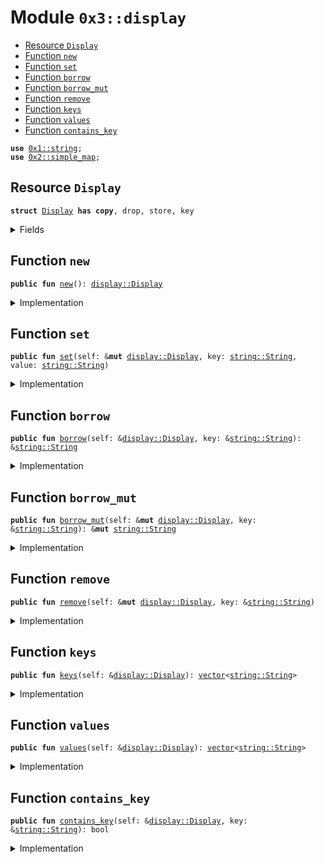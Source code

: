
<a name="0x3_display"></a>

# Module `0x3::display`



-  [Resource `Display`](#0x3_display_Display)
-  [Function `new`](#0x3_display_new)
-  [Function `set`](#0x3_display_set)
-  [Function `borrow`](#0x3_display_borrow)
-  [Function `borrow_mut`](#0x3_display_borrow_mut)
-  [Function `remove`](#0x3_display_remove)
-  [Function `keys`](#0x3_display_keys)
-  [Function `values`](#0x3_display_values)
-  [Function `contains_key`](#0x3_display_contains_key)


<pre><code><b>use</b> <a href="">0x1::string</a>;
<b>use</b> <a href="">0x2::simple_map</a>;
</code></pre>



<a name="0x3_display_Display"></a>

## Resource `Display`



<pre><code><b>struct</b> <a href="display.md#0x3_display_Display">Display</a> <b>has</b> <b>copy</b>, drop, store, key
</code></pre>



<details>
<summary>Fields</summary>


<dl>
<dt>
<code>sample_map: <a href="_SimpleMap">simple_map::SimpleMap</a>&lt;<a href="_String">string::String</a>, <a href="_String">string::String</a>&gt;</code>
</dt>
<dd>

</dd>
</dl>


</details>

<a name="0x3_display_new"></a>

## Function `new`



<pre><code><b>public</b> <b>fun</b> <a href="display.md#0x3_display_new">new</a>(): <a href="display.md#0x3_display_Display">display::Display</a>
</code></pre>



<details>
<summary>Implementation</summary>


<pre><code><b>public</b> <b>fun</b> <a href="display.md#0x3_display_new">new</a> (): <a href="display.md#0x3_display_Display">Display</a> {
    <a href="display.md#0x3_display_Display">Display</a> {
        sample_map: <a href="_create">simple_map::create</a>()
    }
}
</code></pre>



</details>

<a name="0x3_display_set"></a>

## Function `set`



<pre><code><b>public</b> <b>fun</b> <a href="display.md#0x3_display_set">set</a>(self: &<b>mut</b> <a href="display.md#0x3_display_Display">display::Display</a>, key: <a href="_String">string::String</a>, value: <a href="_String">string::String</a>)
</code></pre>



<details>
<summary>Implementation</summary>


<pre><code><b>public</b> <b>fun</b> <a href="display.md#0x3_display_set">set</a> (self: &<b>mut</b> <a href="display.md#0x3_display_Display">Display</a>, key: String, value: String) {
    <a href="_add">simple_map::add</a>(&<b>mut</b> self.sample_map, key, value);
}
</code></pre>



</details>

<a name="0x3_display_borrow"></a>

## Function `borrow`



<pre><code><b>public</b> <b>fun</b> <a href="display.md#0x3_display_borrow">borrow</a>(self: &<a href="display.md#0x3_display_Display">display::Display</a>, key: &<a href="_String">string::String</a>): &<a href="_String">string::String</a>
</code></pre>



<details>
<summary>Implementation</summary>


<pre><code><b>public</b> <b>fun</b> <a href="display.md#0x3_display_borrow">borrow</a> (self: &<a href="display.md#0x3_display_Display">Display</a>, key: &String): &String {
    <a href="_borrow">simple_map::borrow</a>(&self.sample_map, key)
}
</code></pre>



</details>

<a name="0x3_display_borrow_mut"></a>

## Function `borrow_mut`



<pre><code><b>public</b> <b>fun</b> <a href="display.md#0x3_display_borrow_mut">borrow_mut</a>(self: &<b>mut</b> <a href="display.md#0x3_display_Display">display::Display</a>, key: &<a href="_String">string::String</a>): &<b>mut</b> <a href="_String">string::String</a>
</code></pre>



<details>
<summary>Implementation</summary>


<pre><code><b>public</b> <b>fun</b> <a href="display.md#0x3_display_borrow_mut">borrow_mut</a> (self: &<b>mut</b> <a href="display.md#0x3_display_Display">Display</a>, key: &String): &<b>mut</b> String {
    <a href="_borrow_mut">simple_map::borrow_mut</a>(&<b>mut</b> self.sample_map, key)
}
</code></pre>



</details>

<a name="0x3_display_remove"></a>

## Function `remove`



<pre><code><b>public</b> <b>fun</b> <a href="display.md#0x3_display_remove">remove</a>(self: &<b>mut</b> <a href="display.md#0x3_display_Display">display::Display</a>, key: &<a href="_String">string::String</a>)
</code></pre>



<details>
<summary>Implementation</summary>


<pre><code><b>public</b> <b>fun</b> <a href="display.md#0x3_display_remove">remove</a> (self: &<b>mut</b> <a href="display.md#0x3_display_Display">Display</a>, key: &String) {
    <a href="_remove">simple_map::remove</a>(&<b>mut</b> self.sample_map, key);
}
</code></pre>



</details>

<a name="0x3_display_keys"></a>

## Function `keys`



<pre><code><b>public</b> <b>fun</b> <a href="display.md#0x3_display_keys">keys</a>(self: &<a href="display.md#0x3_display_Display">display::Display</a>): <a href="">vector</a>&lt;<a href="_String">string::String</a>&gt;
</code></pre>



<details>
<summary>Implementation</summary>


<pre><code><b>public</b> <b>fun</b> <a href="display.md#0x3_display_keys">keys</a> (self: & <a href="display.md#0x3_display_Display">Display</a>): <a href="">vector</a>&lt;String&gt; {
    <a href="_keys">simple_map::keys</a>(& self.sample_map)
}
</code></pre>



</details>

<a name="0x3_display_values"></a>

## Function `values`



<pre><code><b>public</b> <b>fun</b> <a href="display.md#0x3_display_values">values</a>(self: &<a href="display.md#0x3_display_Display">display::Display</a>): <a href="">vector</a>&lt;<a href="_String">string::String</a>&gt;
</code></pre>



<details>
<summary>Implementation</summary>


<pre><code><b>public</b> <b>fun</b> <a href="display.md#0x3_display_values">values</a> (self: & <a href="display.md#0x3_display_Display">Display</a>): <a href="">vector</a>&lt;String&gt; {
    <a href="_values">simple_map::values</a>(& self.sample_map)
}
</code></pre>



</details>

<a name="0x3_display_contains_key"></a>

## Function `contains_key`



<pre><code><b>public</b> <b>fun</b> <a href="display.md#0x3_display_contains_key">contains_key</a>(self: &<a href="display.md#0x3_display_Display">display::Display</a>, key: &<a href="_String">string::String</a>): bool
</code></pre>



<details>
<summary>Implementation</summary>


<pre><code><b>public</b> <b>fun</b> <a href="display.md#0x3_display_contains_key">contains_key</a> (self: & <a href="display.md#0x3_display_Display">Display</a>, key: &String): bool {
    <a href="_contains_key">simple_map::contains_key</a>(& self.sample_map, key)
}
</code></pre>



</details>

